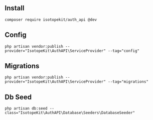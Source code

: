 ## Install

```
composer require isotopekit/auth_api @dev
```

## Config

```
php artisan vendor:publish --provider="IsotopeKit\AuthAPI\ServiceProvider" --tag="config"
```

## Migrations

```
php artisan vendor:publish --provider="IsotopeKit\AuthAPI\ServiceProvider" --tag="migrations"
```

## Db Seed

```
php artisan db:seed --class="IsotopeKit\AuthAPI\Database\Seeders\DatabaseSeeder"
```